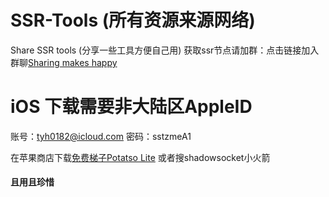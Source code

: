 <!--
 * @Author: Wu
 * @Date: 2019-08-16 14:16:09
 * @LastEditors: Wu
 * @LastEditTime: 2019-08-16 15:41:00
 * @Description: 
 -->
# SSR-Tools (所有资源来源网络)
Share SSR tools (分享一些工具方便自己用) 
获取ssr节点请加群：点击链接加入群聊[Sharing makes happy](https://jq.qq.com/?_wv=1027&k=5clJTyL)

# iOS  下载需要非大陆区AppleID 
账号：tyh0182@icloud.com  密码：sstzmeA1

在苹果商店下载[免费梯子Potatso Lite](https://apps.apple.com/us/app/potatso-lite/id1239860606) 或者搜shadowsocket小火箭

#### 且用且珍惜 ####
